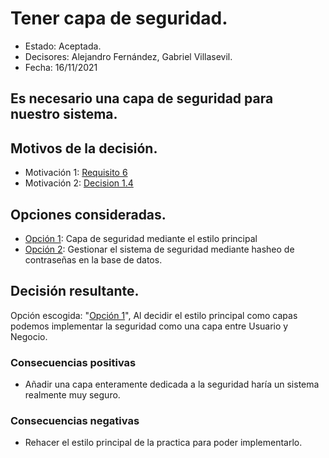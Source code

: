 # Tener capa de seguridad.

* Estado: Aceptada.
* Decisores: Alejandro Fernández, Gabriel Villasevil.
* Fecha: 16/11/2021

## Es necesario una capa de seguridad para nuestro sistema.

## Motivos de la decisión.

* Motivación 1: [Requisito 6](https://github.com/santo2927/DAS-2021-22-/blob/master/Requisitos/R6%20Sistema%20de%20Seguridad.txt)
* Motivación 2: [Decision 1.4](https://github.com/santo2927/DAS-2021-22-/blob/master/Decisión%20de%20diseño%201.4.md)

## Opciones consideradas.

* [Opción 1](https://github.com/santo2927/DAS-2021-22-/edit/master/Decisión%20de%20diseño%201.4.3.md): Capa de seguridad mediante el estilo principal
* [Opción 2](): Gestionar el sistema de seguridad mediante hasheo de contraseñas en la base de datos.

## Decisión resultante.

Opción escogida: "[Opción 1](https://github.com/santo2927/DAS-2021-22-/edit/master/Decisión%20de%20diseño%201.4.3.md)", Al decidir el estilo principal como capas podemos implementar la seguridad como una capa entre Usuario y Negocio.

### Consecuencias positivas

* Añadir una capa enteramente dedicada a la seguridad haría un sistema realmente muy seguro.

### Consecuencias negativas

* Rehacer el estilo principal de la practica para poder implementarlo.
